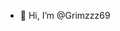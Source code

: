 - 👋 Hi, I’m @Grimzzz69 


<!---
Grimzzz69/Grimzzz69 is a ✨ special ✨ repository because its `README.md` (this file) appears on your GitHub profile.
You can click the Preview link to take a look at your changes.
--->
